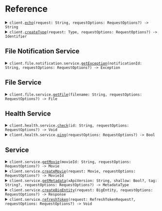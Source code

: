 # Reference
<details><summary><code>client.<a href="/Sources/ExamplesClient.swift">echo</a>(request: String, requestOptions: RequestOptions?) -> String</code></summary>
<dl>
<dd>

#### 🔌 Usage

<dl>
<dd>

<dl>
<dd>

```swift
import Foundation
import Examples

private func main() async throws {
    let client = ExamplesClient(token: "<token>")

    try await client.echo(request: "Hello world!\n\nwith\n\tnewlines")
}

try await main()
```
</dd>
</dl>
</dd>
</dl>

#### ⚙️ Parameters

<dl>
<dd>

<dl>
<dd>

**request:** `String` 
    
</dd>
</dl>

<dl>
<dd>

**requestOptions:** `RequestOptions?` — Additional options for configuring the request, such as custom headers or timeout settings.
    
</dd>
</dl>
</dd>
</dl>


</dd>
</dl>
</details>

<details><summary><code>client.<a href="/Sources/ExamplesClient.swift">createType</a>(request: Type, requestOptions: RequestOptions?) -> Identifier</code></summary>
<dl>
<dd>

#### 🔌 Usage

<dl>
<dd>

<dl>
<dd>

```swift
import Foundation
import Examples

private func main() async throws {
    let client = ExamplesClient(token: "<token>")

    try await client.echo(request: "primitive")
}

try await main()
```
</dd>
</dl>
</dd>
</dl>

#### ⚙️ Parameters

<dl>
<dd>

<dl>
<dd>

**request:** `Type` 
    
</dd>
</dl>

<dl>
<dd>

**requestOptions:** `RequestOptions?` — Additional options for configuring the request, such as custom headers or timeout settings.
    
</dd>
</dl>
</dd>
</dl>


</dd>
</dl>
</details>

## File Notification Service
<details><summary><code>client.file.notification.service.<a href="/Sources/Resources/File/Notification/Service/ServiceClient.swift">getException</a>(notificationId: String, requestOptions: RequestOptions?) -> Exception</code></summary>
<dl>
<dd>

#### 🔌 Usage

<dl>
<dd>

<dl>
<dd>

```swift
import Foundation
import Examples

private func main() async throws {
    let client = ExamplesClient(token: "<token>")

    try await client.file.notification.service.getException(notificationId: "notification-hsy129x")
}

try await main()
```
</dd>
</dl>
</dd>
</dl>

#### ⚙️ Parameters

<dl>
<dd>

<dl>
<dd>

**notificationId:** `String` 
    
</dd>
</dl>

<dl>
<dd>

**requestOptions:** `RequestOptions?` — Additional options for configuring the request, such as custom headers or timeout settings.
    
</dd>
</dl>
</dd>
</dl>


</dd>
</dl>
</details>

## File Service
<details><summary><code>client.file.service.<a href="/Sources/Resources/File/Service/FileServiceClient.swift">getFile</a>(filename: String, requestOptions: RequestOptions?) -> File</code></summary>
<dl>
<dd>

#### 📝 Description

<dl>
<dd>

<dl>
<dd>

This endpoint returns a file by its name.
</dd>
</dl>
</dd>
</dl>

#### 🔌 Usage

<dl>
<dd>

<dl>
<dd>

```swift
import Foundation
import Examples

private func main() async throws {
    let client = ExamplesClient(token: "<token>")

    try await client.file.service.getFile(
        filename: "file.txt",
        request: .init(
            filename: "file.txt",
            xFileApiVersion: "0.0.2"
        )
    )
}

try await main()
```
</dd>
</dl>
</dd>
</dl>

#### ⚙️ Parameters

<dl>
<dd>

<dl>
<dd>

**filename:** `String` — This is a filename
    
</dd>
</dl>

<dl>
<dd>

**requestOptions:** `RequestOptions?` — Additional options for configuring the request, such as custom headers or timeout settings.
    
</dd>
</dl>
</dd>
</dl>


</dd>
</dl>
</details>

## Health Service
<details><summary><code>client.health.service.<a href="/Sources/Resources/Health/Service/HealthServiceClient.swift">check</a>(id: String, requestOptions: RequestOptions?) -> Void</code></summary>
<dl>
<dd>

#### 📝 Description

<dl>
<dd>

<dl>
<dd>

This endpoint checks the health of a resource.
</dd>
</dl>
</dd>
</dl>

#### 🔌 Usage

<dl>
<dd>

<dl>
<dd>

```swift
import Foundation
import Examples

private func main() async throws {
    let client = ExamplesClient(token: "<token>")

    try await client.health.service.check(id: "id-2sdx82h")
}

try await main()
```
</dd>
</dl>
</dd>
</dl>

#### ⚙️ Parameters

<dl>
<dd>

<dl>
<dd>

**id:** `String` — The id to check
    
</dd>
</dl>

<dl>
<dd>

**requestOptions:** `RequestOptions?` — Additional options for configuring the request, such as custom headers or timeout settings.
    
</dd>
</dl>
</dd>
</dl>


</dd>
</dl>
</details>

<details><summary><code>client.health.service.<a href="/Sources/Resources/Health/Service/HealthServiceClient.swift">ping</a>(requestOptions: RequestOptions?) -> Bool</code></summary>
<dl>
<dd>

#### 📝 Description

<dl>
<dd>

<dl>
<dd>

This endpoint checks the health of the service.
</dd>
</dl>
</dd>
</dl>

#### 🔌 Usage

<dl>
<dd>

<dl>
<dd>

```swift
import Foundation
import Examples

private func main() async throws {
    let client = ExamplesClient(token: "<token>")

    try await client.health.service.ping()
}

try await main()
```
</dd>
</dl>
</dd>
</dl>

#### ⚙️ Parameters

<dl>
<dd>

<dl>
<dd>

**requestOptions:** `RequestOptions?` — Additional options for configuring the request, such as custom headers or timeout settings.
    
</dd>
</dl>
</dd>
</dl>


</dd>
</dl>
</details>

## Service
<details><summary><code>client.service.<a href="/Sources/Resources/Service/ServiceClient_.swift">getMovie</a>(movieId: String, requestOptions: RequestOptions?) -> Movie</code></summary>
<dl>
<dd>

#### 🔌 Usage

<dl>
<dd>

<dl>
<dd>

```swift
import Foundation
import Examples

private func main() async throws {
    let client = ExamplesClient(token: "<token>")

    try await client.service.getMovie(movieId: "movie-c06a4ad7")
}

try await main()
```
</dd>
</dl>
</dd>
</dl>

#### ⚙️ Parameters

<dl>
<dd>

<dl>
<dd>

**movieId:** `String` 
    
</dd>
</dl>

<dl>
<dd>

**requestOptions:** `RequestOptions?` — Additional options for configuring the request, such as custom headers or timeout settings.
    
</dd>
</dl>
</dd>
</dl>


</dd>
</dl>
</details>

<details><summary><code>client.service.<a href="/Sources/Resources/Service/ServiceClient_.swift">createMovie</a>(request: Movie, requestOptions: RequestOptions?) -> MovieId</code></summary>
<dl>
<dd>

#### 🔌 Usage

<dl>
<dd>

<dl>
<dd>

```swift
import Foundation
import Examples

private func main() async throws {
    let client = ExamplesClient(token: "<token>")

    try await client.service.createMovie(request: Movie(
        id: "movie-c06a4ad7",
        prequel: "movie-cv9b914f",
        title: "The Boy and the Heron",
        from: "Hayao Miyazaki",
        rating: 8,
        type: .movie,
        tag: "tag-wf9as23d",
        metadata: [
            "actors": .array([
                .string("Christian Bale"),
                .string("Florence Pugh"),
                .string("Willem Dafoe")
            ]), 
            "releaseDate": .string("2023-12-08"), 
            "ratings": .object([
                "rottenTomatoes": .number(97), 
                "imdb": .number(7.6)
            ])
        ],
        revenue: 1000000
    ))
}

try await main()
```
</dd>
</dl>
</dd>
</dl>

#### ⚙️ Parameters

<dl>
<dd>

<dl>
<dd>

**request:** `Movie` 
    
</dd>
</dl>

<dl>
<dd>

**requestOptions:** `RequestOptions?` — Additional options for configuring the request, such as custom headers or timeout settings.
    
</dd>
</dl>
</dd>
</dl>


</dd>
</dl>
</details>

<details><summary><code>client.service.<a href="/Sources/Resources/Service/ServiceClient_.swift">getMetadata</a>(xApiVersion: String, shallow: Bool?, tag: String?, requestOptions: RequestOptions?) -> MetadataType</code></summary>
<dl>
<dd>

#### 🔌 Usage

<dl>
<dd>

<dl>
<dd>

```swift
import Foundation
import Examples

private func main() async throws {
    let client = ExamplesClient(token: "<token>")

    try await client.service.getMetadata(request: .init(
        shallow: False,
        tag: [
            "development"
        ],
        xApiVersion: "0.0.1"
    ))
}

try await main()
```
</dd>
</dl>
</dd>
</dl>

#### ⚙️ Parameters

<dl>
<dd>

<dl>
<dd>

**xApiVersion:** `String` 
    
</dd>
</dl>

<dl>
<dd>

**shallow:** `Bool?` 
    
</dd>
</dl>

<dl>
<dd>

**tag:** `String?` 
    
</dd>
</dl>

<dl>
<dd>

**requestOptions:** `RequestOptions?` — Additional options for configuring the request, such as custom headers or timeout settings.
    
</dd>
</dl>
</dd>
</dl>


</dd>
</dl>
</details>

<details><summary><code>client.service.<a href="/Sources/Resources/Service/ServiceClient_.swift">createBigEntity</a>(request: BigEntity, requestOptions: RequestOptions?) -> Response</code></summary>
<dl>
<dd>

#### 🔌 Usage

<dl>
<dd>

<dl>
<dd>

```swift
import Foundation
import Examples

private func main() async throws {
    let client = ExamplesClient(token: "<token>")

    try await client.service.createBigEntity(request: BigEntity(
        castMember: CastMember.actor(
            Actor(
                name: "name",
                id: "id"
            )
        ),
        extendedMovie: ExtendedMovie(
            cast: [
                "cast",
                "cast"
            ],
            id: "id",
            prequel: "prequel",
            title: "title",
            from: "from",
            rating: 1.1,
            type: .movie,
            tag: "tag",
            book: "book",
            metadata: [
                "metadata": .object([
                    "key": .string("value")
                ])
            ],
            revenue: 1000000
        ),
        entity: Entity(
            type: `Type`.basicType(
                .primitive
            ),
            name: "name"
        ),
        metadata: Metadata.html(
            .init(
                extra: [
                    "extra": "extra"
                ],
                tags: ,
                html: 
            )
        ),
        commonMetadata: Metadata(
            id: "id",
            data: [
                "data": "data"
            ],
            jsonString: "jsonString"
        ),
        eventInfo: EventInfo.metadata(
            .init(
                id: "id",
                data: [
                    "data": "data"
                ],
                jsonString: "jsonString"
            )
        ),
        data: Data.string(
            .init(
                string: 
            )
        ),
        migration: Migration(
            name: "name",
            status: .running
        ),
        exception: Exception.generic(
            .init(
                exceptionType: "exceptionType",
                exceptionMessage: "exceptionMessage",
                exceptionStacktrace: "exceptionStacktrace"
            )
        ),
        test: Test.and(
            .init(
                and: 
            )
        ),
        node: Node(
            name: "name",
            nodes: [
                Node(
                    name: "name",
                    nodes: [
                        Node(
                            name: "name",
                            nodes: [],
                            trees: []
                        ),
                        Node(
                            name: "name",
                            nodes: [],
                            trees: []
                        )
                    ],
                    trees: [
                        Tree(
                            nodes: []
                        ),
                        Tree(
                            nodes: []
                        )
                    ]
                ),
                Node(
                    name: "name",
                    nodes: [
                        Node(
                            name: "name",
                            nodes: [],
                            trees: []
                        ),
                        Node(
                            name: "name",
                            nodes: [],
                            trees: []
                        )
                    ],
                    trees: [
                        Tree(
                            nodes: []
                        ),
                        Tree(
                            nodes: []
                        )
                    ]
                )
            ],
            trees: [
                Tree(
                    nodes: [
                        Node(
                            name: "name",
                            nodes: [],
                            trees: []
                        ),
                        Node(
                            name: "name",
                            nodes: [],
                            trees: []
                        )
                    ]
                ),
                Tree(
                    nodes: [
                        Node(
                            name: "name",
                            nodes: [],
                            trees: []
                        ),
                        Node(
                            name: "name",
                            nodes: [],
                            trees: []
                        )
                    ]
                )
            ]
        ),
        directory: Directory(
            name: "name",
            files: [
                File(
                    name: "name",
                    contents: "contents"
                ),
                File(
                    name: "name",
                    contents: "contents"
                )
            ],
            directories: [
                Directory(
                    name: "name",
                    files: [
                        File(
                            name: "name",
                            contents: "contents"
                        ),
                        File(
                            name: "name",
                            contents: "contents"
                        )
                    ],
                    directories: [
                        Directory(
                            name: "name",
                            files: [],
                            directories: []
                        ),
                        Directory(
                            name: "name",
                            files: [],
                            directories: []
                        )
                    ]
                ),
                Directory(
                    name: "name",
                    files: [
                        File(
                            name: "name",
                            contents: "contents"
                        ),
                        File(
                            name: "name",
                            contents: "contents"
                        )
                    ],
                    directories: [
                        Directory(
                            name: "name",
                            files: [],
                            directories: []
                        ),
                        Directory(
                            name: "name",
                            files: [],
                            directories: []
                        )
                    ]
                )
            ]
        ),
        moment: Moment(
            id: UUID(uuidString: "d5e9c84f-c2b2-4bf4-b4b0-7ffd7a9ffc32"),
            date: try! CalendarDate("2023-01-15"),
            datetime: try! Date("2024-01-15T09:30:00Z", strategy: .iso8601)
        )
    ))
}

try await main()
```
</dd>
</dl>
</dd>
</dl>

#### ⚙️ Parameters

<dl>
<dd>

<dl>
<dd>

**request:** `BigEntity` 
    
</dd>
</dl>

<dl>
<dd>

**requestOptions:** `RequestOptions?` — Additional options for configuring the request, such as custom headers or timeout settings.
    
</dd>
</dl>
</dd>
</dl>


</dd>
</dl>
</details>

<details><summary><code>client.service.<a href="/Sources/Resources/Service/ServiceClient_.swift">refreshToken</a>(request: RefreshTokenRequest?, requestOptions: RequestOptions?) -> Void</code></summary>
<dl>
<dd>

#### 🔌 Usage

<dl>
<dd>

<dl>
<dd>

```swift
import Foundation
import Examples

private func main() async throws {
    let client = ExamplesClient(token: "<token>")

    try await client.service.refreshToken(request: RefreshTokenRequest(

    ))
}

try await main()
```
</dd>
</dl>
</dd>
</dl>

#### ⚙️ Parameters

<dl>
<dd>

<dl>
<dd>

**request:** `RefreshTokenRequest?` 
    
</dd>
</dl>

<dl>
<dd>

**requestOptions:** `RequestOptions?` — Additional options for configuring the request, such as custom headers or timeout settings.
    
</dd>
</dl>
</dd>
</dl>


</dd>
</dl>
</details>
